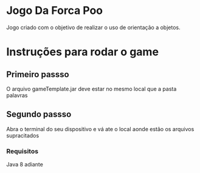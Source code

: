 # Jogo Da Forca Poo

<p>Jogo criado com o objetivo de realizar o uso de orientação a objetos.</p>

<h1>Instruções para rodar o game</h1>

<h2>Primeiro passso</h2>
<p>O arquivo gameTemplate.jar deve estar no mesmo local que a pasta palavras</p>

<h2>Segundo passso</h2>
<p>Abra o terminal do seu dispositivo e vá ate o local aonde estão os arquivos supracitados</p>

<h3>Requisitos</h3>
<p>Java 8 adiante</p>


